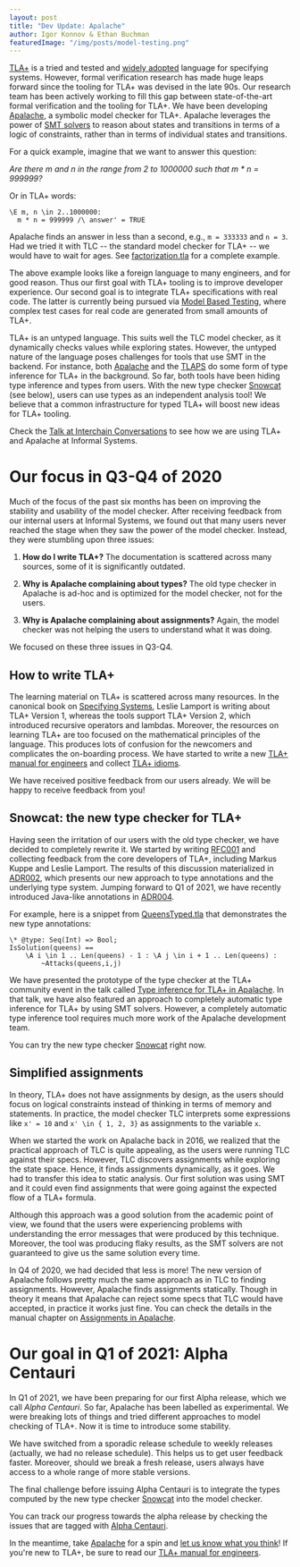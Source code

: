 ```yaml
---
layout: post
title: "Dev Update: Apalache"
author: Igor Konnov & Ethan Buchman
featuredImage: "/img/posts/model-testing.png"
---
```


[TLA+][] is a tried and tested and [widely adopted][] language for specifying
systems. However, formal verification research has made huge leaps forward since
the tooling for TLA+ was devised in the late 90s. Our research team
has been actively working to fill this gap between state-of-the-art
formal verification and the tooling for TLA+. We have been developing
[Apalache][], a symbolic model checker for
TLA+. Apalache leverages the power of [SMT solvers] to reason about states and
transitions in terms of a logic of constraints, rather than in terms of individual
states and transitions.

For a quick example, imagine that we want to answer this question:

_Are there m and n in the range from 2 to 1000000 such that m * n = 999999?_

Or in TLA+ words:

```tla+
\E m, n \in 2..1000000:
  m * n = 999999 /\ answer' = TRUE
```

Apalache finds an answer in less than a second, e.g., `m = 333333` and `n = 3`.
Had we tried it with TLC -- the standard model checker for TLA+ -- we would
have to wait for ages. See [factorization.tla][] for a complete example.

The above example looks like a foreign language to many engineers, and for good
reason. Thus our first goal with TLA+ tooling is to improve developer
experience.  Our second goal is to integrate TLA+ specifications with real
code. The latter is currently being pursued via [Model Based Testing],
where complex test cases for real code are generated from small amounts of
TLA+.

TLA+ is an untyped language. This suits well the TLC model checker, as it
dynamically checks values while exploring states. However, the untyped nature
of the language poses challenges for tools that use SMT in the backend.  For
instance, both [Apalache][] and the [TLAPS][] do some form of type inference
for TLA+ in the background. So far, both tools have been hiding type inference
and types from users.  With the new type checker [Snowcat][] (see below),
users can use types as an independent analysis tool! We believe that a
common infrastructure for typed TLA+ will boost new ideas for TLA+ tooling.

Check the [Talk at Interchain Conversations] to see how we are using TLA+ and
Apalache at Informal Systems.

# Our focus in Q3-Q4 of 2020

Much of the focus of the past six months has been on improving the stability
and usability of the model checker. After receiving feedback from our internal
users at Informal Systems, we found out that many users never reached
the stage when they saw the power of the model checker. Instead, they were
stumbling upon three issues:

 1. **How do I write TLA+?** The documentation is scattered across many sources,
 some of it is significantly outdated.

 2. **Why is Apalache complaining about types?** The old type checker in Apalache
 is ad-hoc and is optimized for the model checker, not for the users.

 3. **Why is Apalache complaining about assignments?** Again, the model checker
 was not helping the users to understand what it was doing.

We focused on these three issues in Q3-Q4. 

## How to write TLA+

The learning material on TLA+ is scattered across many resources. In the
canonical book on [Specifying Systems][], Leslie Lamport is writing about TLA+
Version 1, whereas the tools support TLA+ Version 2, which introduced recursive
operators and lambdas. Moreover, the resources on
learning TLA+ are too focused on the mathematical principles of the language.
This produces lots of confusion for the newcomers and complicates the
on-boarding process.  We have started to write a new [TLA+ manual for
engineers][] and collect [TLA+ idioms][].

We have received positive feedback from our users already. We will be happy
to receive feedback from you!


## Snowcat: the new type checker for TLA+

Having seen the irritation of our users with the old type checker, we have
decided to completely rewrite it. We started by writing
[RFC001] and collecting feedback from the core developers of TLA+,
including Markus Kuppe and Leslie Lamport. The results of this discussion
materialized in [ADR002], which presents our new approach to type annotations
and the underlying type system. Jumping forward to Q1 of 2021, we have
recently introduced Java-like annotations in [ADR004][].

For example, here is a snippet from [QueensTyped.tla][] that demonstrates
the new type annotations:

```tla+
\* @type: Seq(Int) => Bool;
IsSolution(queens) ==
    \A i \in 1 .. Len(queens) - 1 : \A j \in i + 1 .. Len(queens) : 
        ~Attacks(queens,i,j) 
```

We have presented the prototype of the type checker at the TLA+ community event
in the talk called [Type inference for TLA+ in Apalache][]. In that talk,
we have also featured an approach to completely automatic type inference for
TLA+ by using SMT solvers. However, a completely automatic type inference tool
requires much more work of the Apalache development team.

You can try the new type checker [Snowcat][] right now.

## Simplified assignments

In theory, TLA+ does not have assignments by design, as the users should focus
on logical constraints instead of thinking in terms of memory and statements. In
practice, the model checker TLC interprets some expressions like `x' = 10` and
`x' \in { 1, 2, 3}` as assignments to the variable `x`.

When we started the work on Apalache back in 2016, we realized that the
practical approach of TLC is quite appealing, as the users were running TLC
against their specs. However, TLC discovers assignments while exploring the
state space. Hence, it finds assignments dynamically, as it goes. We had to
transfer this idea to static analysis. Our first solution was using SMT and it
could even find assignments that were going against the expected flow of a TLA+
formula.

Although this approach was a good solution from the academic point of view, we
found that the users were experiencing problems with understanding the error
messages that were produced by this technique. Moreover, the tool was producing
flaky results, as the SMT solvers are not guaranteed to give us the same
solution every time.

In Q4 of 2020, we had decided that less is more! The new version of Apalache
follows pretty much the same approach as in TLC to finding assignments.
However, Apalache finds assignments statically. Though in theory it means
that Apalache can reject some specs that TLC would have accepted, in practice
it works just fine. You can check the details in the manual chapter on
[Assignments in Apalache][].


# Our goal in Q1 of 2021: Alpha Centauri

In Q1 of 2021, we have been preparing for our first Alpha release, which we
call *Alpha Centauri*. So far, Apalache has been labelled as experimental. We
were breaking lots of things and tried different approaches to model checking
of TLA+. Now it is time to introduce some stability.

We have switched from a sporadic release schedule to weekly releases (actually,
we had no release schedule). This helps us to get user feedback faster.
Moreover, should we break a fresh release, users always have access to a
whole range of more stable versions.

The final challenge before issuing Alpha Centauri is to integrate the types
computed by the new type checker [Snowcat][] into the model checker.

You can track our progress towards the alpha release by checking the issues
that are tagged with [Alpha
Centauri](https://github.com/informalsystems/apalache/issues?q=is%3Aopen+is%3Aissue+label%3A%22Alpha+Centauri%22).

In the meantime, take [Apalache][] for a spin and [let us know what you
think][Chat]! If you're new to TLA+, be sure to read our [TLA+ manual for engineers][].


[TLA+]: http://lamport.azurewebsites.net/tla/tla.html
[Apalache]: http://apalache.informal.systems/
[TLAPS]: https://tla.msr-inria.inria.fr/tlaps/content/Home.html
[SMT solvers]: https://en.wikipedia.org/wiki/Satisfiability_modulo_theories
[factorization.tla]: https://github.com/informalsystems/apalache/blob/4bb5ea2d771be6a33db12cafb34ac3c362eca3a3/test/tla/factorization.tla
[TLA+ manual for engineers]: https://apalache.informal.systems/docs/lang/index.html
[Specifying Systems]: http://lamport.azurewebsites.net/tla/book.html?back-link=learning.html#book
[TLA+ idioms]: https://apalache.informal.systems//docs/idiomatic/index.html
[RFC001]: https://github.com/informalsystems/apalache/blob/unstable/docs/internal/rfc/001rfc-types.md
[ADR002]: https://apalache.informal.systems//docs/adr/002adr-types.html
[ADR004]: https://apalache.informal.systems//docs/adr/004adr-annotations.html
[Snowcat]: https://apalache.informal.systems//docs/apalache/typechecker-snowcat.html
[QueensTyped.tla]: https://github.com/informalsystems/apalache/blob/0b5d842a907d9e2a12954d4c8e2c216441ae2058/test/tla/QueensTyped.tla
[Type inference for TLA+ in Apalache]: https://youtu.be/hnp25hmCMN8
[Assignments in Apalache]: https://apalache.informal.systems/docs/apalache/assignments.html
[release of Apalache]: https://github.com/informalsystems/apalache/releases
[Chat]: https://informal-systems.zulipchat.com/#narrow/stream/265309-apalache
[Talk at Interchain Conversations]: https://www.crowdcast.io/e/interchain-conversations-II/38
[widely adopted]: https://github.com/ligurio/practical-fm
[Model Based Testing]: /2021/03/08/mbt-update/
